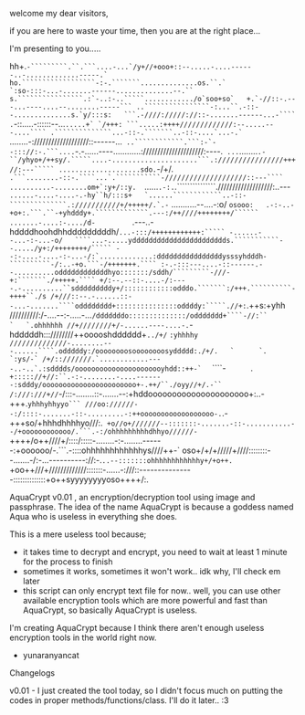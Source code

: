 welcome my dear visitors,

if you are here to waste your time, then you are at the right place...

I'm presenting to you.....

hh+.`````````````````-`````````.``.```....-...`/y+//+ooo+::--.....-....------..-.............-----.`
ho.``````````````````-:-.```````..............os.``.`  `:so-:::-...-.......------..............--.``
s.````````````````.:`-..:-..`````............/o`soo+so`   +.`-//::-.---...----....--........-----```
..````````````````-:...``.-::--..............s.`y/:::s:   ```.-////://///://::-.......------...-````
.`````````````````-::.....-::::::--...``.....+` `/+++: ```.....:++++/////////////:--.....---....````
.``````````````...-::-.```````..-::-....`...-.`       ``........-:///////////////////::------...````
..````````````.```:-`--::://:-.```....````-.-......----............://///////////////////:----.`````
...`````........`.-``/yhyo+/++sy/.`````....-.....................```.:////////////////+++//:---`````
....................sdo.`-/+/. ``.```........-::-.````...`.```````````-////////////////////::---````
..........-........om+`:y+/::y.  ``......`````.-:.`````.```````````````.///////////////////:..---```
......-....-....-.-hy``h/:::s+   `......````````````..-::-``````````````.:///////////+/+++++/.`.-```
...........--....-:o/ `osooo:   .-:-..-+o+:.```.``-+yhdddy+.`````````````.---:/++////++++++++/``````
.......-....:-..../d-         `.---..-hddddhoohdhhdddddddddh/`````````````...-:::/++++++++++++:`````
-......--...-:-...-o/   ````...-.....yddddddddddddddddddddddds.```````````--...../y+:/++++++++/`````
--:-....-....-:-...-/:`.............:ddddddddddddddddysssyhdddh-``````````-/:..-+o.```-/+++++++.````
:-.-:::---....-::------.--..........oddddddddddddhyo:::::::/sddh/`````````-///-+:```````./+++++.````
+/:--.--::-....-/:----.-..........``sdddddddddy+/::::::::::::odddo.```````:/+++.``````````-++++``./s
/+///::--.-......::--...-.......````odddddddd+:::::::::::::::oddddy:`````.//+:`````````````.++s:+yhh
//////////:/-....--:-.....-...``````/dddddddo::::::::::::::/oddddddd+````-//:``        `   `.ohhhhhh
//+////////+/-......----....-.``````-hdddddh:::////////++ooooshdddddd+`../+/`             ```:yhhhhy
//////////////-........---......````.odddddy:/oooooooosoooooooosyddddd:./+/.   `      `.     `:ys/-`
/+/::///////.`............----..-..`.:sdddds/oooooooooooooooooooooyhdd::++-`  ``` ````-`      `.`
+::::://+//:``.-:-........-....-------:sdddy/ooooooooooooooooooooooo+-.++/``./oyy//+/.-``
/:///:///+//`-/:::-........::-.......--:+hddooooooooooooooooooooo+:..-+++.``yhhhyhhyyo```
///oo://////--:/::::-.......-::-.........-:++oooooooooooooooooo-.``.-+++so/+hhhdhhhhyo///:.`
+o//o+///////--:::::::-.......-::-...........--/+oooooooooooo/.```.-:/ohhhhhhhhhdhhyo//////-`
++++/o++////+/::::/:::::-........-:-........------:+oooooo/-.```.-::::ohhhhhhhhhhhhys////++-`
oso+/+/+/////+////::::::::--.......-/:-...----------://:-.``..--:::::::ohhhhhhhhhhhhy+/+o++.``
+oo++///+/////////////:::::::-......-:///::---------------::::::::::::::+o++syyyyyyyyoso++++/:.


AquaCrypt v0.01 , an encryption/decryption tool using image and passphrase. The idea of the name AquaCrypt is because a goddess named Aqua who is useless in everything she does.

This is a mere useless tool because;
- it takes time to decrypt and encrypt, you need to wait at least 1 minute for the process to finish
- sometimes it works, sometimes it won't work.. idk why, I'll check em later
- this script can only encrypt text file for now.. well, you can use other available encryption tools which are more powerful and fast than AquaCrypt, so basically
AquaCrypt is useless.

I'm creating AquaCrypt because I think there aren't enough useless encryption tools in the world right now.

- yunaranyancat

Changelogs

v0.01 - I just created the tool today, so I didn't focus much on putting the codes in proper methods/functions/class. I'll do it later.. :3
